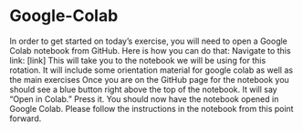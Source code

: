 # Google-Colab
In order to get started on today’s exercise, you will need to open a Google Colab notebook from GitHub. Here is how you can do that:
Navigate to this link: [link]
This will take you to the notebook we will be using for this rotation. It will include some orientation material for google colab as well as the main exercises
Once you are on the GitHub page for the notebook you should see a blue button right above the top of the notebook. It will say “Open in Colab.” Press it.
You should now have the notebook opened in Google Colab.
Please follow the instructions in the notebook from this point forward.

